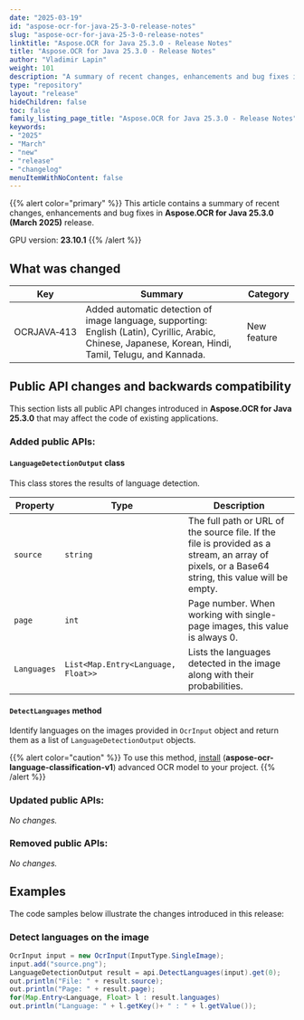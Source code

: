 ```yaml
---
date: "2025-03-19"
id: "aspose-ocr-for-java-25-3-0-release-notes"
slug: "aspose-ocr-for-java-25-3-0-release-notes"
linktitle: "Aspose.OCR for Java 25.3.0 - Release Notes"
title: "Aspose.OCR for Java 25.3.0 - Release Notes"
author: "Vladimir Lapin"
weight: 101
description: "A summary of recent changes, enhancements and bug fixes in Aspose.OCR for Java 25.3.0 (March 2025) release."
type: "repository"
layout: "release"
hideChildren: false
toc: false
family_listing_page_title: "Aspose.OCR for Java 25.3.0 - Release Notes"
keywords:
- "2025"
- "March"
- "new"
- "release"
- "changelog"
menuItemWithNoContent: false
---
```


{{% alert color="primary" %}}
This article contains a summary of recent changes, enhancements and bug fixes in **Aspose.OCR for Java 25.3.0 (March 2025)** release.

GPU version: **23.10.1**
{{% /alert %}}

## What was changed

Key | Summary | Category
--- | ------- | --------
OCRJAVA&#8209;413 | Added automatic detection of image language, supporting: English (Latin), Cyrillic, Arabic, Chinese, Japanese, Korean, Hindi, Tamil, Telugu, and Kannada. | New feature

## Public API changes and backwards compatibility

This section lists all public API changes introduced in **Aspose.OCR for Java 25.3.0** that may affect the code of existing applications.

### Added public APIs:

#### `LanguageDetectionOutput` class

This class stores the results of language detection.

Property    | Type                               | Description
----------- | ---------------------------------- | -----------
`source`    | `string`                           | The full path or URL of the source file. If the file is provided as a stream, an array of pixels, or a Base64 string, this value will be empty.
`page`      | `int`                              | Page number. When working with single-page images, this value is always 0.
`Languages` | `List<Map.Entry<Language, Float>>` | Lists the languages detected in the image along with their probabilities.

#### `DetectLanguages` method

Identify languages on the images provided in `OcrInput` object and return them as a list of `LanguageDetectionOutput` objects.

{{% alert color="caution" %}} 
To use this method, [install](https://docs.aspose.com/ocr/java/modules/) (**aspose-ocr-language-classification-v1**) advanced OCR model to your project.
{{% /alert %}}

### Updated public APIs:

_No changes._

### Removed public APIs:

_No changes._

## Examples

The code samples below illustrate the changes introduced in this release:

### Detect languages on the image

```java
OcrInput input = new OcrInput(InputType.SingleImage);
input.add("source.png");
LanguageDetectionOutput result = api.DetectLanguages(input).get(0);
out.println("File: " + result.source);
out.println("Page: " + result.page);
for(Map.Entry<Language, Float> l : result.languages)
out.println("Language: " + l.getKey()+ " : " + l.getValue());
```
